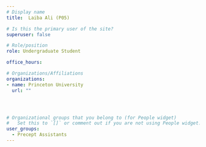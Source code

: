 ```yaml
---
# Display name
title:  Laiba Ali (P05)

# Is this the primary user of the site?
superuser: false

# Role/position
role: Undergraduate Student

office_hours:

# Organizations/Affiliations
organizations:
- name: Princeton University
  url: ""




# Organizational groups that you belong to (for People widget)
#   Set this to `[]` or comment out if you are not using People widget.
user_groups:
  - Precept Assistants
---
```

